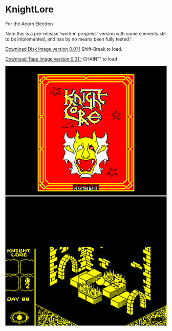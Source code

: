 # KnightLore

For the Acorn Electron

Note this is a pre-release 'work in progress' version with some elements still to be implemented, and has by no means been fully tested !

[Download Disk Image version 0.01 !](https://github.com/Snuggsy187/Electron-KnightLore/raw/main/Releases/KnightLore-E.ssd)
Shift-Break to load.

[Download Tape Image version 0.01 !](https://github.com/Snuggsy187/Electron-KnightLore/raw/main/Releases/KnightLore-E.uef)
CHAIN"" to load

![Electron KnightLore](https://github.com/Snuggsy187/Electron-KnightLore/raw/main/png/1.png)
![Electron KnightLore](https://github.com/Snuggsy187/Electron-KnightLore/raw/main/png/2.png)


